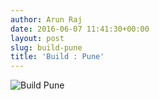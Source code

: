 ```yaml
---
author: Arun Raj
date: 2016-06-07 11:41:30+00:00
layout: post
slug: build-pune
title: 'Build : Pune'
---
```

![Build Pune](http://arun619.github.io/blog/assets/img/short_pune_m.jpg)
